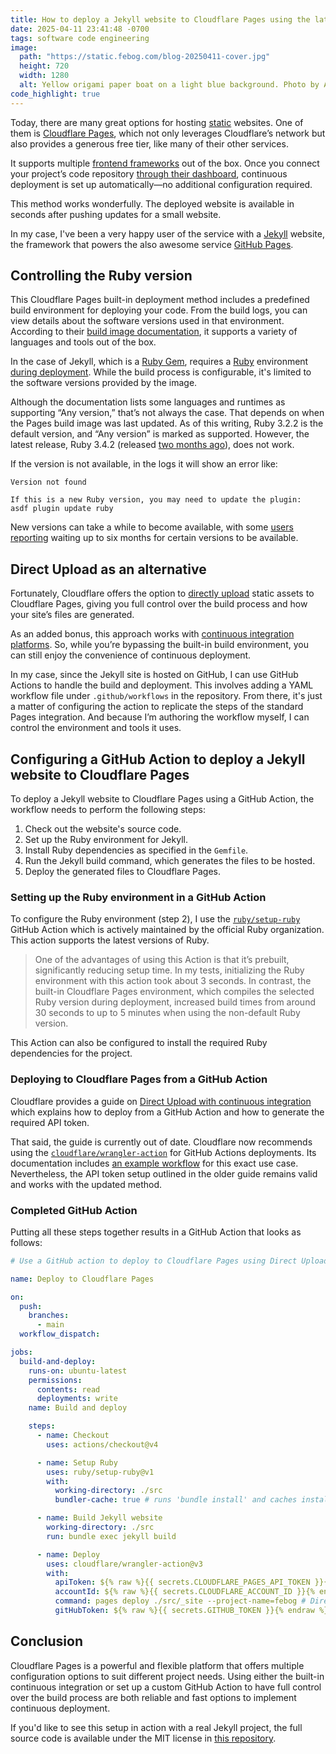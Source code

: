 ```yaml
---
title: How to deploy a Jekyll website to Cloudflare Pages using the latest Ruby version
date: 2025-04-11 23:41:48 -0700
tags: software code engineering
image:
  path: "https://static.febog.com/blog-20250411-cover.jpg"
  height: 720
  width: 1280
  alt: Yellow origami paper boat on a light blue background. Photo by Alex Padurariu via Unsplash.
code_highlight: true
---
```

Today, there are many great options for hosting [static](https://en.wikipedia.org/wiki/Static_web_page) websites. One of them is [Cloudflare Pages](https://pages.cloudflare.com/), which not only leverages Cloudflare’s network but also provides a generous free tier, like many of their other services.

It supports multiple [frontend frameworks](https://developers.cloudflare.com/pages/framework-guides/) out of the box. Once you connect your project’s code repository [through their dashboard](https://developers.cloudflare.com/pages/get-started/git-integration/), continuous deployment is set up automatically—no additional configuration required.

This method works wonderfully. The deployed website is available in seconds after pushing updates for a small website.

In my case, I've been a very happy user of the service with a [Jekyll](https://jekyllrb.com/) website, the framework that powers the also awesome service [GitHub Pages](https://pages.github.com/).

## Controlling the Ruby version

This Cloudflare Pages built-in deployment method includes a predefined build environment for deploying your code. From the build logs, you can view details about the software versions used in that environment. According to their [build image documentation](https://developers.cloudflare.com/pages/configuration/build-image/), it supports a variety of languages and tools out of the box.

In the case of Jekyll, which is a [Ruby Gem](https://jekyllrb.com/docs/ruby-101/#gems), requires a [Ruby](https://www.ruby-lang.org/en/) environment [during deployment](https://jekyllrb.com/docs/installation/). While the build process is configurable, it's limited to the software versions provided by the image.

Although the documentation lists some languages and runtimes as supporting “Any version,” that’s not always the case. That depends on when the Pages build image was last updated. As of this writing, Ruby 3.2.2 is the default version, and “Any version” is marked as supported. However, the latest release, Ruby 3.4.2 (released [two months ago](https://www.ruby-lang.org/en/news/2025/02/14/ruby-3-4-2-released/)), does not work.

If the version is not available, in the logs it will show an error like:

```
Version not found

If this is a new Ruby version, you may need to update the plugin:
asdf plugin update ruby
```

New versions can take a while to become available, with some [users reporting](https://community.cloudflare.com/t/timeline-for-adding-ruby-3-3-1-support/651837) waiting up to six months for certain versions to be available.

## Direct Upload as an alternative

Fortunately, Cloudflare offers the option to [directly upload](https://developers.cloudflare.com/pages/get-started/direct-upload/) static assets to Cloudflare Pages, giving you full control over the build process and how your site’s files are generated.

As an added bonus, this approach works with [continuous integration platforms](https://developers.cloudflare.com/pages/how-to/use-direct-upload-with-continuous-integration/). So, while you’re bypassing the built-in build environment, you can still enjoy the convenience of continuous deployment.

In my case, since the Jekyll site is hosted on GitHub, I can use GitHub Actions to handle the build and deployment. This involves adding a YAML workflow file under `.github/workflows` in the repository. From there, it's just a matter of configuring the action to replicate the steps of the standard Pages integration. And because I’m authoring the workflow myself, I can control the environment and tools it uses.

## Configuring a GitHub Action to deploy a Jekyll website to Cloudflare Pages

To deploy a Jekyll website to Cloudflare Pages using a GitHub Action, the workflow needs to perform the following steps:

1. Check out the website's source code.
2. Set up the Ruby environment for Jekyll.
3. Install Ruby dependencies as specified in the `Gemfile`.
4. Run the Jekyll build command, which generates the files to be hosted.
5. Deploy the generated files to Cloudflare Pages.

### Setting up the Ruby environment in a GitHub Action

To configure the Ruby environment (step 2), I use the [`ruby/setup-ruby`](https://github.com/ruby/setup-ruby) GitHub Action which is actively maintained by the official Ruby organization. This action supports the latest versions of Ruby.

> One of the advantages of using this Action is that it’s prebuilt, significantly reducing setup time. In my tests, initializing the Ruby environment with this action took about 3 seconds. In contrast, the built-in Cloudflare Pages environment, which compiles the selected Ruby version during deployment, increased build times from around 30 seconds to up to 5 minutes when using the non-default Ruby version.

This Action can also be configured to install the required Ruby dependencies for the project.

### Deploying to Cloudflare Pages from a GitHub Action

Cloudflare provides a guide on [Direct Upload with continuous integration](https://developers.cloudflare.com/pages/how-to/use-direct-upload-with-continuous-integration/) which explains how to deploy from a GitHub Action and how to generate the required API token.

That said, the guide is currently out of date. Cloudflare now recommends using the [`cloudflare/wrangler-action`](https://github.com/cloudflare/wrangler-action) for GitHub Actions deployments. Its documentation includes [an example workflow](https://github.com/cloudflare/wrangler-action?tab=readme-ov-file#deploy-your-pages-site-production--preview) for this exact use case. Nevertheless, the API token setup outlined in the older guide remains valid and works with the updated method.

### Completed GitHub Action

Putting all these steps together results in a GitHub Action that looks as follows:

```yml
# Use a GitHub action to deploy to Cloudflare Pages using Direct Upload

name: Deploy to Cloudflare Pages

on:
  push:
    branches:
      - main
  workflow_dispatch:

jobs:
  build-and-deploy:
    runs-on: ubuntu-latest
    permissions:
      contents: read
      deployments: write
    name: Build and deploy

    steps:
      - name: Checkout
        uses: actions/checkout@v4

      - name: Setup Ruby
        uses: ruby/setup-ruby@v1
        with:
          working-directory: ./src
          bundler-cache: true # runs 'bundle install' and caches installed gems automatically

      - name: Build Jekyll website
        working-directory: ./src
        run: bundle exec jekyll build

      - name: Deploy
        uses: cloudflare/wrangler-action@v3
        with:
          apiToken: ${% raw %}{{ secrets.CLOUDFLARE_PAGES_API_TOKEN }}{% endraw %}
          accountId: ${% raw %}{{ secrets.CLOUDFLARE_ACCOUNT_ID }}{% endraw %}
          command: pages deploy ./src/_site --project-name=febog # Directory of output assets
          gitHubToken: ${% raw %}{{ secrets.GITHUB_TOKEN }}{% endraw %}
```

## Conclusion

Cloudflare Pages is a powerful and flexible platform that offers multiple configuration options to suit different project needs. Using either the built-in continuous integration or set up a custom GitHub Action to have full control over the build process are both reliable and fast options to implement continuous deployment.

If you'd like to see this setup in action with a real Jekyll project, the full source code is available under the MIT license in [this repository](https://github.com/febog/website/blob/1ef4207f4c3157dfda240e1d1e95f16a4f96b43d/.github/workflows/pages-deployment.yml).
